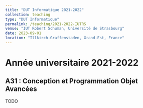 ```yaml
---
title: "DUT Informatique 2021-2022"
collection: teaching
type: "DUT Informatique"
permalink: /teaching/2021-2022-IUTRS
venue: "IUT Robert Schuman, Université de Strasbourg"
date: 2023-09-01
location: "Illkirch-Graffenstaden, Grand-Est, France"
---
```


# Année universitaire 2021-2022


## A31 : Conception et Programmation Objet Avancées

TODO
